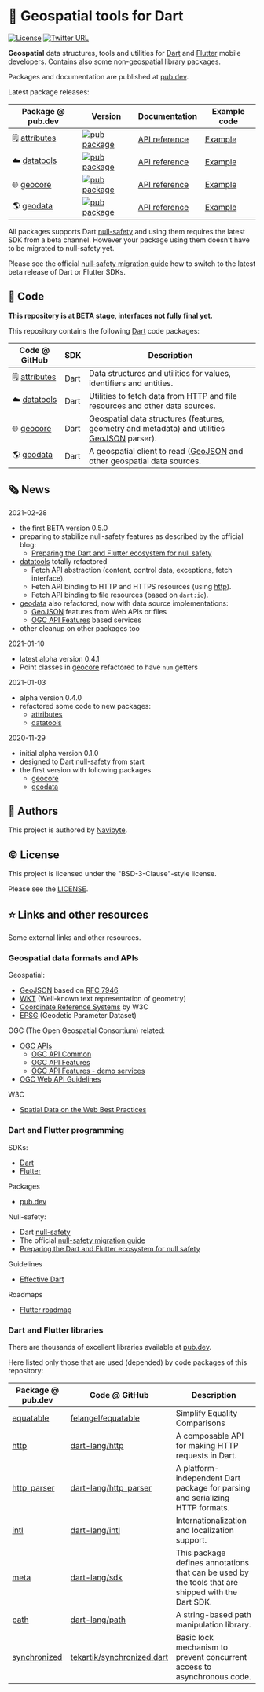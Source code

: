 # :compass: Geospatial tools for Dart 

[![License](https://img.shields.io/badge/License-BSD%203--Clause-blue.svg)](https://opensource.org/licenses/BSD-3-Clause) [![Twitter URL](https://img.shields.io/twitter/url/https/twitter.com/navibyte.svg?style=social&label=Follow%20%40navibyte)](https://twitter.com/navibyte)

**Geospatial** data structures, tools and utilities for 
[Dart](https://dart.dev/) and [Flutter](https://flutter.dev/) mobile developers.
Contains also some non-geospatial library packages.

Packages and documentation are published at [pub.dev](https://pub.dev/). 

Latest package releases:

Package @ pub.dev | Version | Documentation | Example code 
----------------- | --------| ------------- | -----------
:spiral_notepad: [attributes](https://pub.dev/packages/attributes) | [![pub package](https://img.shields.io/pub/v/attributes.svg)](https://pub.dev/packages/attributes) | [API reference](https://pub.dev/documentation/attributes/latest/) | [Example](https://pub.dev/packages/attributes/example)
:cloud: [datatools](https://pub.dev/packages/datatools) | [![pub package](https://img.shields.io/pub/v/datatools.svg)](https://pub.dev/packages/datatools) | [API reference](https://pub.dev/documentation/datatools/latest/) | [Example](https://pub.dev/packages/datatools/example)
:globe_with_meridians: [geocore](https://pub.dev/packages/geocore) | [![pub package](https://img.shields.io/pub/v/geocore.svg)](https://pub.dev/packages/geocore) | [API reference](https://pub.dev/documentation/geocore/latest/) | [Example](https://pub.dev/packages/geocore/example)
:earth_americas: [geodata](https://pub.dev/packages/geodata) | [![pub package](https://img.shields.io/pub/v/geodata.svg)](https://pub.dev/packages/geodata) | [API reference](https://pub.dev/documentation/geodata/latest/) | [Example](https://pub.dev/packages/geodata/example)

All packages supports Dart [null-safety](https://dart.dev/null-safety) and using
them requires the latest SDK from a beta channel. However your package using
them doesn't have to be migrated to null-safety yet.    

Please see the official 
[null-safety migration guide](https://dart.dev/null-safety/migration-guide)
how to switch to the latest beta release of Dart or Flutter SDKs.

## :page_facing_up: Code

**This repository is at BETA stage, interfaces not fully final yet.** 

This repository contains the following [Dart](https://dart.dev/) code 
packages:

Code @ GitHub | SDK | Description 
------------- | --- | -----------
:spiral_notepad: [attributes](dart/attributes) | Dart | Data structures and utilities for values, identifiers and entities.
:cloud: [datatools](dart/datatools) | Dart | Utilities to fetch data from HTTP and file resources and other data sources.
:globe_with_meridians: [geocore](dart/geocore) | Dart | Geospatial data structures (features, geometry and metadata) and utilities [GeoJSON](https://geojson.org/) parser). 
:earth_americas: [geodata](dart/geodata) | Dart | A geospatial client to read ([GeoJSON](https://geojson.org/) and other geospatial data sources. 

## :newspaper_roll: News

2021-02-28 
* the first BETA version 0.5.0
* preparing to stabilize null-safety features as described by the official blog:
  * [Preparing the Dart and Flutter ecosystem for null safety](https://medium.com/dartlang/preparing-the-dart-and-flutter-ecosystem-for-null-safety-e550ce72c010)
* [datatools](https://pub.dev/packages/datatools) totally refactored
  * Fetch API abstraction (content, control data, exceptions, fetch interface).
  * Fetch API binding to HTTP and HTTPS resources (using [http](https://pub.dev/packages/http)).
  * Fetch API binding to file resources (based on `dart:io`).
* [geodata](https://pub.dev/packages/geodata) also refactored, now with data source implementations:
  * [GeoJSON](https://geojson.org/) features from Web APIs or files
  * [OGC API Features](https://ogcapi.ogc.org/features/) based services
* other cleanup on other packages too

2021-01-10 
* latest alpha version 0.4.1
* Point classes in [geocore](dart/geocore) refactored to have `num` getters 

2021-01-03 
* alpha version 0.4.0
* refactored some code to new packages:
  * [attributes](https://pub.dev/packages/attributes)
  * [datatools](https://pub.dev/packages/datatools)

2020-11-29 
* initial alpha version 0.1.0
* designed to Dart [null-safety](https://dart.dev/null-safety) from start
* the first version with following packages
  * [geocore](https://pub.dev/packages/geocore)
  * [geodata](https://pub.dev/packages/geodata)

## :house_with_garden: Authors

This project is authored by [Navibyte](https://navibyte.com).

## :copyright: License

This project is licensed under the "BSD-3-Clause"-style license.

Please see the [LICENSE](LICENSE).


## :star: Links and other resources

Some external links and other resources.

### Geospatial data formats and APIs

Geospatial:
* [GeoJSON](https://geojson.org/) based on [RFC 7946](https://tools.ietf.org/html/rfc7946)
* [WKT](https://en.wikipedia.org/wiki/Well-known_text_representation_of_geometry) (Well-known text representation of geometry)  
* [Coordinate Reference Systems](https://www.w3.org/2015/spatial/wiki/Coordinate_Reference_Systems) by W3C
* [EPSG](https://epsg.org/home.html) (Geodetic Parameter Dataset)

OGC (The Open Geospatial Consortium) related:
* [OGC APIs](https://ogcapi.ogc.org/)
  * [OGC API Common](https://ogcapi.ogc.org/common/)
  * [OGC API Features](https://ogcapi.ogc.org/features/)
  * [OGC API Features - demo services](https://github.com/opengeospatial/ogcapi-features/blob/master/implementations.md)
* [OGC Web API Guidelines](https://github.com/opengeospatial/OGC-Web-API-Guidelines)

W3C
* [Spatial Data on the Web Best Practices](https://www.w3.org/TR/sdw-bp/)

### Dart and Flutter programming

SDKs:
* [Dart](https://dart.dev/)
* [Flutter](https://flutter.dev/) 

Packages
* [pub.dev](https://pub.dev/)

Null-safety:
* Dart [null-safety](https://dart.dev/null-safety)
* The official [null-safety migration guide](https://dart.dev/null-safety/migration-guide)
* [Preparing the Dart and Flutter ecosystem for null safety](https://medium.com/dartlang/preparing-the-dart-and-flutter-ecosystem-for-null-safety-e550ce72c010)

Guidelines
* [Effective Dart](https://dart.dev/guides/language/effective-dart)

Roadmaps
* [Flutter roadmap](https://github.com/flutter/flutter/wiki/Roadmap)

### Dart and Flutter libraries

There are thousands of excellent libraries available at 
[pub.dev](https://pub.dev/).

Here listed only those that are used (depended) by code packages of this 
repository:

Package @ pub.dev | Code @ GitHub | Description
----------------- | ------------- | -----------
[equatable](https://pub.dev/packages/equatable) | [felangel/equatable](https://github.com/felangel/equatable) | Simplify Equality Comparisons | A Dart abstract class that helps to implement equality without needing to explicitly override == and hashCode.
[http](https://pub.dev/packages/http) | [dart-lang/http](https://github.com/dart-lang/http) | A composable API for making HTTP requests in Dart.
[http_parser](https://pub.dev/packages/http_parser) | [dart-lang/http_parser](https://github.com/dart-lang/http_parser) | A platform-independent Dart package for parsing and serializing HTTP formats.
[intl](https://pub.dev/packages/intl) | [dart-lang/intl](https://github.com/dart-lang/intl) | Internationalization and localization support.
[meta](https://pub.dev/packages/meta) | [dart-lang/sdk](https://github.com/dart-lang/sdk/tree/master/pkg/meta) | This package defines annotations that can be used by the tools that are shipped with the Dart SDK.
[path](https://pub.dev/packages/path) | [dart-lang/path](https://github.com/dart-lang/path) | A string-based path manipulation library.
[synchronized](https://pub.dev/packages/synchronized) | [tekartik/synchronized.dart](https://github.com/tekartik/synchronized.dart/tree/master/synchronized) | Basic lock mechanism to prevent concurrent access to asynchronous code.
